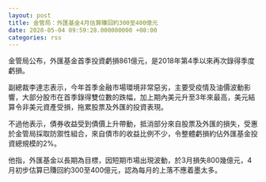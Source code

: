 ```yaml
---
layout: post
title: 金管局：外匯基金4月估算賺回約300至400億元
date: 2020-05-04 09:59:28.000000000 +08:00
categories: rss
---
```


金管局公布，外匯基金首季投資虧損861億元，是2018年第4季以來再次錄得季度虧損。

副總裁李達志表示，今年首季金融市場環境非常惡劣，主要受疫情及油價波動影響，大部分股市在首季錄得雙位數的跌幅，加上期內美元升至3年來最高，美元結算令非美元資產受損，拖累股票及外匯的投資表現。

不過他表示，債券收益受到債價上升帶動，抵消部分來自股票及外匯的損失，受惠於金管局採取防禦性組合，來自債市的收益比例不少，令整體虧損約佔外匯基金投資總規模的2%。

他指，外匯基金以長期為目標，因短期市場出現波動，於3月損失800幾億元，4月初步估算已賺回約300至400億元，認為每月的上落不應着墨太多。
